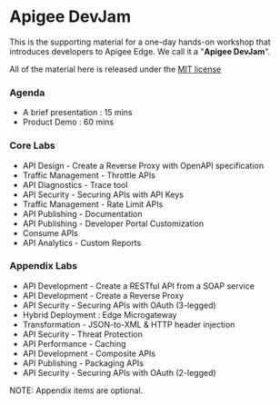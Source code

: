 # Apigee DevJam
This is the supporting material for a one-day hands-on workshop that introduces developers to Apigee Edge. We call it a "**Apigee DevJam**".

All of the material here is released under the [MIT license](https://github.com/apigee-internal/devjam3/blob/master/LICENSE.md)

### Agenda
* A brief presentation : 15 mins
* Product Demo : 60 mins

### Core Labs
* API Design - Create a Reverse Proxy with OpenAPI specification
* Traffic Management - Throttle APIs
* API Diagnostics - Trace tool
* API Security - Securing APIs with API Keys
* Traffic Management - Rate Limit APIs
* API Publishing - Documentation 
* API Publishing - Developer Portal Customization
* Consume APIs
* API Analytics - Custom Reports

### Appendix Labs
* API Development - Create a RESTful API from a SOAP service
* API Development - Create a Reverse Proxy
* API Security - Securing APIs with OAuth (3-legged)
* Hybrid Deployment : Edge Microgateway
* Transformation - JSON-to-XML & HTTP header injection
* API Security - Threat Protection
* API Performance - Caching
* API Development - Composite APIs
* API Publishing - Packaging APIs
* API Security - Securing APIs with OAuth (2-legged)

NOTE: Appendix items are optional.

